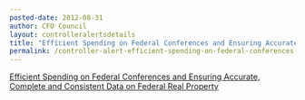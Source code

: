 ```yaml
---
posted-date: 2012-08-31
author: CFO Council
layout: controlleralertsdetails
title: "Efficient Spending on Federal Conferences and Ensuring Accurate, Complete and Consistent Data on Federal Real Property"
permalink: /controller-alert-efficient-spending-on-federal-conferences-and-ensuring-accurate-complete-and-consistent-data-on-federal-real-property-8.31.121/
---
```


[Efficient Spending on Federal Conferences and Ensuring Accurate, Complete and Consistent Data on Federal Real Property]({{site.baseurl}}/assets/files/CONTROLLER-ALERT-Efficient-Spending-on-Federal-Conferences-and-Ensuring-Accurate-Complete-and-Consistent-Data-on-Federal-Real-Property-8.31.121.pdf)
